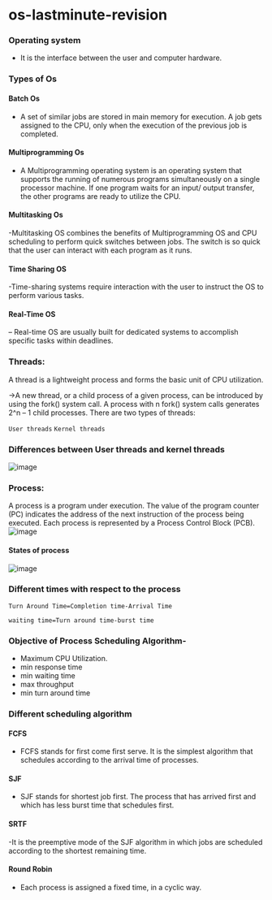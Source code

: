 # os-lastminute-revision

### Operating system
- It is the interface between the user and computer hardware.

### Types of Os
#### Batch Os
- A set of similar jobs are stored in main memory for execution. A job gets assigned to the CPU, only when the execution of the previous job is completed.

#### Multiprogramming Os
- A Multiprogramming operating system is an operating system that supports the running of numerous programs simultaneously on a single processor machine. If one program waits for an input/ output transfer, the other programs are ready to utilize the CPU.
#### Multitasking Os
-Multitasking OS combines the benefits of Multiprogramming OS and CPU scheduling to perform quick switches between jobs. The switch is so quick that the user can interact with each program as it runs.

#### Time Sharing OS 
-Time-sharing systems require interaction with the user to instruct the OS to perform various tasks.

#### Real-Time OS 
– Real-time OS are usually built for dedicated systems to accomplish specific tasks within deadlines.

### Threads: 
A thread is a lightweight process and forms the basic unit of CPU utilization.

->A new thread, or a child process of a given process, can be introduced by using the fork() system call. A process with n fork() system calls generates 2^n – 1 child processes. There are two types of threads:

`User threads`
`Kernel threads`
### Differences between User threads and kernel threads
![image](https://github.com/Niltiwari7/os-lastminute-revision/assets/93751356/8a34448a-d542-4f72-8812-325494ed2c2c)

### Process:
A process is a program under execution. The value of the program counter (PC) indicates the address of the next instruction of the process being executed. Each process is represented by a Process Control Block (PCB).
![image](https://github.com/Niltiwari7/os-lastminute-revision/assets/93751356/e7ab9097-1473-4339-a469-efea79be543b)

#### States of process
![image](https://github.com/Niltiwari7/os-lastminute-revision/assets/93751356/c13950fb-78f8-438a-9dbb-e7f2531f7a6a)

### Different times with respect to the process
`Turn Around Time=Completion time-Arrival Time`

`waiting time=Turn around time-burst time`

### Objective of Process Scheduling Algorithm-

- Maximum CPU  Utilization.
- min response time
- min waiting time
- max throughput
- min turn around time

### Different scheduling algorithm
#### FCFS
- FCFS  stands for first come first serve. It is the simplest algorithm that schedules according to the arrival time of processes.
#### SJF
- SJF stands for shortest job first. The process that has arrived first and which has less burst time that schedules first.

#### SRTF
-It is the preemptive mode of the SJF algorithm in which jobs are scheduled according to the shortest remaining time.
#### Round Robin
- Each process is assigned a fixed time, in a cyclic way.



  


